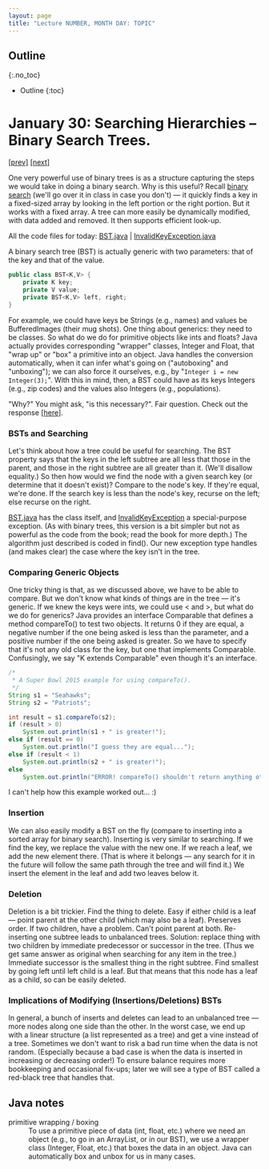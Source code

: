```yaml
---
layout: page
title: "Lecture NUMBER, MONTH DAY: TOPIC"
---
```


## Outline
{:.no_toc}

* Outline
{:toc}
# January 30: Searching Hierarchies – Binary Search Trees. #

<a href="../11.5/11.5.html">[prev]</a>
<a href="../13/13.html">[next]</a> 

One very powerful use of binary trees is as a structure capturing the steps we 
would take in doing a binary search. Why is this useful? Recall 
[binary search](https://www.khanacademy.org/computing/computer-science/algorithms/binary-search/a/implementing-binary-search-of-an-array) 
(we'll go over it in class in case you don't) &mdash; it quickly finds a key in a fixed-sized 
array by looking in the left portion or the right portion. But it works with a 
fixed array. A tree can more easily be dynamically modified, with data added and 
removed. It then supports efficient look-up.

All the code files for today: 
<a href="resources/BST.java">BST.java</a> | 
<a href="resources/InvalidKeyException.java">InvalidKeyException.java</a>

A binary search tree (BST) is actually generic with two parameters: that of the 
key and that of the value.

```java
public class BST<K,V> {
    private K key;
    private V value;
    private BST<K,V> left, right;
}
```

For example, we could have keys be Strings (e.g., names) and values be BufferedImages 
(their mug shots). One thing about generics: they need to be classes. So what do 
we do for primitive objects like ints and floats? Java actually provides corresponding 
"wrapper" classes, Integer and Float, that "wrap up" or "box" a primitive into an 
object. Java handles the conversion automatically, when it can infer what's going 
on ("autoboxing" and "unboxing"); we can also force it ourselves, e.g., by 
"`Integer i = new Integer(3);`". With this in mind, then, a BST could have as its 
keys Integers (e.g., zip codes) and the values also Integers (e.g., populations).

"Why?" You might ask, "is this necessary?". Fair question. Check out the response 
\[[here](http://stackoverflow.com/questions/3579035/why-are-there-wrapper-classes-in-java/3579074#3579074)\].

### BSTs and Searching ###

Let's think about how a tree could be useful for searching. The BST property says 
that the keys in the left subtree are all less that those in the parent, and those 
in the right subtree are all greater than it. (We'll disallow equality.) So then 
how would we find the node with a given search key (or determine that it doesn't 
exist)? Compare to the node's key. If they're equal, we're done. If the search 
key is less than the node's key, recurse on the left; else recurse on the right.

<a href="resources/BST.java">BST.java</a> has the class itself, and 
<a href="resources/InvalidKeyException.java">InvalidKeyException</a> a special-purpose 
exception. (As with binary trees, this version is a bit simpler but not as powerful 
as the code from the book; read the book for more depth.) The algorithm just described 
is coded in find(). Our new exception type handles (and makes clear) the case where 
the key isn't in the tree.

### Comparing Generic Objects ###

One tricky thing is that, as we discussed above, we have to be able to compare. 
But we don't know what kinds of things are in the tree &mdash; it's generic. If 
we knew the keys were ints, we could use &lt; and &gt;, but what do we do for 
generics? Java provides an interface Comparable that defines a method compareTo() 
to test two objects. It returns 0 if they are equal, a negative number if the 
one being asked is less than the parameter, and a positive number if the one being 
asked is greater. So we have to specify that it's not any old class for the key, 
but one that implements Comparable. Confusingly, we say "K extends Comparable" 
even though it's an interface.

```java
/*
 * A Super Bowl 2015 example for using compareTo().
 */
String s1 = "Seahawks";
String s2 = "Patriots";

int result = s1.compareTo(s2);
if (result > 0)
    System.out.println(s1 + " is greater!");
else if (result == 0)
    System.out.println("I guess they are equal...");
else if (result < 1)
    System.out.println(s2 + " is greater!");
else
    System.out.println("ERROR! compareTo() shouldn't return anything other than -1, 0, or 1...");        
```

I can't help how this example worked out... :)

### Insertion ###

We can also easily modify a BST on the fly (compare to inserting into a sorted 
array for binary search). Inserting is very similar to searching. If we find the 
key, we replace the value with the new one. If we reach a leaf, we add the new 
element there. (That is where it belongs &mdash; any search for it in the future 
will follow the same path through the tree and will find it.) We insert the element 
in the leaf and add two leaves below it.

### Deletion ###

Deletion is a bit trickier. Find the thing to delete. Easy if either child is a 
leaf &mdash; point parent at the other child (which may also be a leaf). Preserves 
order. If two children, have a problem. Can't point parent at both. Re-inserting 
one subtree leads to unbalanced trees. Solution: replace thing with two children 
by immediate predecessor or successor in the tree. (Thus we get same answer as 
original when searching for any item in the tree.) Immediate successor is the 
smallest thing in the right subtree. Find smallest by going left until left child 
is a leaf. But that means that this node has a leaf as a child, so can be easily 
deleted.

### Implications of Modifying (Insertions/Deletions) BSTs ###

In general, a bunch of inserts and deletes can lead to an unbalanced tree &mdash; more 
nodes along one side than the other. In the worst case, we end up with a linear 
structure (a list represented as a tree) and get a vine instead of a tree. 
Sometimes we don't want to risk a bad run time when the data is not random. 
(Especially because a bad case is when the data is inserted in increasing or 
decreasing order!) To ensure balance requires more bookkeeping and occasional 
fix-ups; later we will see a type of BST called a red-black tree that handles that.

<a name="java"></a><h2>Java notes</h2>

<dl>
 <dt>primitive wrapping / boxing</dt>
 <dd>To use a primitive piece of data (int, float, etc.) where we need an object (e.g., to go in an ArrayList, or in our BST), we use a wrapper class (Integer, Float, etc.) that boxes the data in an object. Java can automatically box and unbox for us in many cases.</dd>
</dl>
